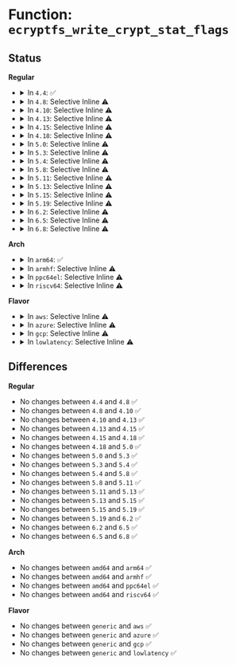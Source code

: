 # Function: <code>ecryptfs_write_crypt_stat_flags</code>

## Status
<b>Regular</b>
<ul>
<li>
<details>
<summary>In <code>4.4</code>: ✅</summary>

```c
void ecryptfs_write_crypt_stat_flags(char *page_virt, struct ecryptfs_crypt_stat *crypt_stat, size_t *written);
```

**Collision:** Unique Global

**Inline:** No

**Transformation:** False

**Instances:**

```
In fs/ecryptfs/crypto.c (ffffffff81306310)
Location: fs/ecryptfs/crypto.c:940
Inline: False
Direct callers:
  - fs/ecryptfs/mmap.c:ecryptfs_copy_up_encrypted_with_header
  - fs/ecryptfs/crypto.c:ecryptfs_write_metadata
```
**Symbols:**

```
ffffffff81306310-ffffffff81306369: ecryptfs_write_crypt_stat_flags (STB_GLOBAL)
```
</details>
</li>
<li>
<details>
<summary>In <code>4.8</code>: Selective Inline ⚠️</summary>

```c
void ecryptfs_write_crypt_stat_flags(char *page_virt, struct ecryptfs_crypt_stat *crypt_stat, size_t *written);
```

**Collision:** Unique Global

**Inline:** Selective

**Transformation:** False

**Instances:**

```
In fs/ecryptfs/crypto.c (ffffffff8133a93c)
Location: fs/ecryptfs/crypto.c:933
Inline: True
Inline callers:
  - fs/ecryptfs/crypto.c:ecryptfs_write_metadata
Direct callers:
  - fs/ecryptfs/mmap.c:ecryptfs_copy_up_encrypted_with_header
```
**Symbols:**

```
ffffffff8133a600-ffffffff8133a65a: ecryptfs_write_crypt_stat_flags (STB_GLOBAL)
```
</details>
</li>
<li>
<details>
<summary>In <code>4.10</code>: Selective Inline ⚠️</summary>

```c
void ecryptfs_write_crypt_stat_flags(char *page_virt, struct ecryptfs_crypt_stat *crypt_stat, size_t *written);
```

**Collision:** Unique Global

**Inline:** Selective

**Transformation:** False

**Instances:**

```
In fs/ecryptfs/crypto.c (ffffffff813506d9)
Location: fs/ecryptfs/crypto.c:933
Inline: True
Inline callers:
  - fs/ecryptfs/crypto.c:ecryptfs_write_metadata
Direct callers:
  - fs/ecryptfs/mmap.c:ecryptfs_copy_up_encrypted_with_header
```
**Symbols:**

```
ffffffff813503a0-ffffffff813503fa: ecryptfs_write_crypt_stat_flags (STB_GLOBAL)
```
</details>
</li>
<li>
<details>
<summary>In <code>4.13</code>: Selective Inline ⚠️</summary>

```c
void ecryptfs_write_crypt_stat_flags(char *page_virt, struct ecryptfs_crypt_stat *crypt_stat, size_t *written);
```

**Collision:** Unique Global

**Inline:** Selective

**Transformation:** False

**Instances:**

```
In fs/ecryptfs/crypto.c (ffffffff813651d8)
Location: fs/ecryptfs/crypto.c:933
Inline: True
Inline callers:
  - fs/ecryptfs/crypto.c:ecryptfs_write_metadata
Direct callers:
  - fs/ecryptfs/mmap.c:ecryptfs_copy_up_encrypted_with_header
```
**Symbols:**

```
ffffffff81364eb0-ffffffff81364f01: ecryptfs_write_crypt_stat_flags (STB_GLOBAL)
```
</details>
</li>
<li>
<details>
<summary>In <code>4.15</code>: Selective Inline ⚠️</summary>

```c
void ecryptfs_write_crypt_stat_flags(char *page_virt, struct ecryptfs_crypt_stat *crypt_stat, size_t *written);
```

**Collision:** Unique Global

**Inline:** Selective

**Transformation:** False

**Instances:**

```
In fs/ecryptfs/crypto.c (ffffffff81389ea8)
Location: fs/ecryptfs/crypto.c:918
Inline: True
Inline callers:
  - fs/ecryptfs/crypto.c:ecryptfs_write_metadata
Direct callers:
  - fs/ecryptfs/mmap.c:ecryptfs_copy_up_encrypted_with_header
```
**Symbols:**

```
ffffffff81389b80-ffffffff81389bd1: ecryptfs_write_crypt_stat_flags (STB_GLOBAL)
```
</details>
</li>
<li>
<details>
<summary>In <code>4.18</code>: Selective Inline ⚠️</summary>

```c
void ecryptfs_write_crypt_stat_flags(char *page_virt, struct ecryptfs_crypt_stat *crypt_stat, size_t *written);
```

**Collision:** Unique Global

**Inline:** Selective

**Transformation:** False

**Instances:**

```
In fs/ecryptfs/crypto.c (ffffffff813b8d08)
Location: fs/ecryptfs/crypto.c:918
Inline: True
Inline callers:
  - fs/ecryptfs/crypto.c:ecryptfs_write_metadata
Direct callers:
  - fs/ecryptfs/mmap.c:ecryptfs_copy_up_encrypted_with_header
```
**Symbols:**

```
ffffffff813b89e0-ffffffff813b8a31: ecryptfs_write_crypt_stat_flags (STB_GLOBAL)
```
</details>
</li>
<li>
<details>
<summary>In <code>5.0</code>: Selective Inline ⚠️</summary>

```c
void ecryptfs_write_crypt_stat_flags(char *page_virt, struct ecryptfs_crypt_stat *crypt_stat, size_t *written);
```

**Collision:** Unique Global

**Inline:** Selective

**Transformation:** False

**Instances:**

```
In fs/ecryptfs/crypto.c (ffffffff813d2278)
Location: fs/ecryptfs/crypto.c:918
Inline: True
Inline callers:
  - fs/ecryptfs/crypto.c:ecryptfs_write_metadata
Direct callers:
  - fs/ecryptfs/mmap.c:ecryptfs_copy_up_encrypted_with_header
```
**Symbols:**

```
ffffffff813d1f50-ffffffff813d1fa1: ecryptfs_write_crypt_stat_flags (STB_GLOBAL)
```
</details>
</li>
<li>
<details>
<summary>In <code>5.3</code>: Selective Inline ⚠️</summary>

```c
void ecryptfs_write_crypt_stat_flags(char *page_virt, struct ecryptfs_crypt_stat *crypt_stat, size_t *written);
```

**Collision:** Unique Global

**Inline:** Selective

**Transformation:** False

**Instances:**

```
In fs/ecryptfs/crypto.c (ffffffff813fccdd)
Location: fs/ecryptfs/crypto.c:901
Inline: True
Inline callers:
  - fs/ecryptfs/crypto.c:ecryptfs_write_metadata
Direct callers:
  - fs/ecryptfs/mmap.c:ecryptfs_copy_up_encrypted_with_header
```
**Symbols:**

```
ffffffff813fc9f0-ffffffff813fca2e: ecryptfs_write_crypt_stat_flags (STB_GLOBAL)
```
</details>
</li>
<li>
<details>
<summary>In <code>5.4</code>: Selective Inline ⚠️</summary>

```c
void ecryptfs_write_crypt_stat_flags(char *page_virt, struct ecryptfs_crypt_stat *crypt_stat, size_t *written);
```

**Collision:** Unique Global

**Inline:** Selective

**Transformation:** False

**Instances:**

```
In fs/ecryptfs/crypto.c (ffffffff81416bbd)
Location: fs/ecryptfs/crypto.c:903
Inline: True
Inline callers:
  - fs/ecryptfs/crypto.c:ecryptfs_write_metadata
Direct callers:
  - fs/ecryptfs/mmap.c:ecryptfs_copy_up_encrypted_with_header
```
**Symbols:**

```
ffffffff814168d0-ffffffff8141690e: ecryptfs_write_crypt_stat_flags (STB_GLOBAL)
```
</details>
</li>
<li>
<details>
<summary>In <code>5.8</code>: Selective Inline ⚠️</summary>

```c
void ecryptfs_write_crypt_stat_flags(char *page_virt, struct ecryptfs_crypt_stat *crypt_stat, size_t *written);
```

**Collision:** Unique Global

**Inline:** Selective

**Transformation:** False

**Instances:**

```
In fs/ecryptfs/crypto.c (ffffffff81463e79)
Location: fs/ecryptfs/crypto.c:888
Inline: True
Inline callers:
  - fs/ecryptfs/crypto.c:ecryptfs_write_headers_virt
Direct callers:
  - fs/ecryptfs/mmap.c:ecryptfs_copy_up_encrypted_with_header
```
**Symbols:**

```
ffffffff81464e70-ffffffff81464ebc: ecryptfs_write_crypt_stat_flags (STB_GLOBAL)
```
</details>
</li>
<li>
<details>
<summary>In <code>5.11</code>: Selective Inline ⚠️</summary>

```c
void ecryptfs_write_crypt_stat_flags(char *page_virt, struct ecryptfs_crypt_stat *crypt_stat, size_t *written);
```

**Collision:** Unique Global

**Inline:** Selective

**Transformation:** False

**Instances:**

```
In fs/ecryptfs/crypto.c (ffffffff8147f639)
Location: fs/ecryptfs/crypto.c:888
Inline: True
Inline callers:
  - fs/ecryptfs/crypto.c:ecryptfs_write_headers_virt
Direct callers:
  - fs/ecryptfs/mmap.c:ecryptfs_copy_up_encrypted_with_header
```
**Symbols:**

```
ffffffff81480650-ffffffff8148069c: ecryptfs_write_crypt_stat_flags (STB_GLOBAL)
```
</details>
</li>
<li>
<details>
<summary>In <code>5.13</code>: Selective Inline ⚠️</summary>

```c
void ecryptfs_write_crypt_stat_flags(char *page_virt, struct ecryptfs_crypt_stat *crypt_stat, size_t *written);
```

**Collision:** Unique Global

**Inline:** Selective

**Transformation:** False

**Instances:**

```
In fs/ecryptfs/crypto.c (ffffffff8148629a)
Location: fs/ecryptfs/crypto.c:883
Inline: True
Inline callers:
  - fs/ecryptfs/crypto.c:ecryptfs_write_metadata
Direct callers:
  - fs/ecryptfs/mmap.c:ecryptfs_copy_up_encrypted_with_header
```
**Symbols:**

```
ffffffff81485ea0-ffffffff81485eec: ecryptfs_write_crypt_stat_flags (STB_GLOBAL)
```
</details>
</li>
<li>
<details>
<summary>In <code>5.15</code>: Selective Inline ⚠️</summary>

```c
void ecryptfs_write_crypt_stat_flags(char *page_virt, struct ecryptfs_crypt_stat *crypt_stat, size_t *written);
```

**Collision:** Unique Global

**Inline:** Selective

**Transformation:** False

**Instances:**

```
In fs/ecryptfs/crypto.c (ffffffff814dda2a)
Location: fs/ecryptfs/crypto.c:883
Inline: True
Inline callers:
  - fs/ecryptfs/crypto.c:ecryptfs_write_metadata
Direct callers:
  - fs/ecryptfs/mmap.c:ecryptfs_copy_up_encrypted_with_header
```
**Symbols:**

```
ffffffff814dd5e0-ffffffff814dd62c: ecryptfs_write_crypt_stat_flags (STB_GLOBAL)
```
</details>
</li>
<li>
<details>
<summary>In <code>5.19</code>: Selective Inline ⚠️</summary>

```c
void ecryptfs_write_crypt_stat_flags(char *page_virt, struct ecryptfs_crypt_stat *crypt_stat, size_t *written);
```

**Collision:** Unique Global

**Inline:** Selective

**Transformation:** False

**Instances:**

```
In fs/ecryptfs/crypto.c (ffffffff8156bafd)
Location: fs/ecryptfs/crypto.c:883
Inline: True
Inline callers:
  - fs/ecryptfs/crypto.c:ecryptfs_write_metadata
Direct callers:
  - fs/ecryptfs/mmap.c:ecryptfs_copy_up_encrypted_with_header
```
**Symbols:**

```
ffffffff8156b630-ffffffff8156b68d: ecryptfs_write_crypt_stat_flags (STB_GLOBAL)
```
</details>
</li>
<li>
<details>
<summary>In <code>6.2</code>: Selective Inline ⚠️</summary>

```c
void ecryptfs_write_crypt_stat_flags(char *page_virt, struct ecryptfs_crypt_stat *crypt_stat, size_t *written);
```

**Collision:** Unique Global

**Inline:** Selective

**Transformation:** False

**Instances:**

```
In fs/ecryptfs/crypto.c (ffffffff8160fb2d)
Location: fs/ecryptfs/crypto.c:883
Inline: True
Inline callers:
  - fs/ecryptfs/crypto.c:ecryptfs_write_metadata
Direct callers:
  - fs/ecryptfs/mmap.c:ecryptfs_copy_up_encrypted_with_header
```
**Symbols:**

```
ffffffff8160f5f0-ffffffff8160f64d: ecryptfs_write_crypt_stat_flags (STB_GLOBAL)
```
</details>
</li>
<li>
<details>
<summary>In <code>6.5</code>: Selective Inline ⚠️</summary>

```c
void ecryptfs_write_crypt_stat_flags(char *page_virt, struct ecryptfs_crypt_stat *crypt_stat, size_t *written);
```

**Collision:** Unique Global

**Inline:** Selective

**Transformation:** False

**Instances:**

```
In fs/ecryptfs/crypto.c (ffffffff816479bd)
Location: fs/ecryptfs/crypto.c:859
Inline: True
Inline callers:
  - fs/ecryptfs/crypto.c:ecryptfs_write_metadata
Direct callers:
  - fs/ecryptfs/mmap.c:ecryptfs_copy_up_encrypted_with_header
```
**Symbols:**

```
ffffffff81647480-ffffffff816474dd: ecryptfs_write_crypt_stat_flags (STB_GLOBAL)
```
</details>
</li>
<li>
<details>
<summary>In <code>6.8</code>: Selective Inline ⚠️</summary>

```c
void ecryptfs_write_crypt_stat_flags(char *page_virt, struct ecryptfs_crypt_stat *crypt_stat, size_t *written);
```

**Collision:** Unique Global

**Inline:** Selective

**Transformation:** False

**Instances:**

```
In fs/ecryptfs/crypto.c (ffffffff81680e6d)
Location: fs/ecryptfs/crypto.c:859
Inline: True
Inline callers:
  - fs/ecryptfs/crypto.c:ecryptfs_write_metadata
Direct callers:
  - fs/ecryptfs/mmap.c:ecryptfs_copy_up_encrypted_with_header
```
**Symbols:**

```
ffffffff81680930-ffffffff8168098d: ecryptfs_write_crypt_stat_flags (STB_GLOBAL)
```
</details>
</li>
</ul>
<b>Arch</b>
<ul>
<li>
<details>
<summary>In <code>arm64</code>: ✅</summary>

```c
void ecryptfs_write_crypt_stat_flags(char *page_virt, struct ecryptfs_crypt_stat *crypt_stat, size_t *written);
```

**Collision:** Unique Global

**Inline:** No

**Transformation:** False

**Instances:**

```
In fs/ecryptfs/crypto.c (ffff8000104f7fd0)
Location: fs/ecryptfs/crypto.c:903
Inline: False
Direct callers:
  - fs/ecryptfs/mmap.c:ecryptfs_copy_up_encrypted_with_header
  - fs/ecryptfs/crypto.c:ecryptfs_write_metadata
```
**Symbols:**

```
ffff8000104f7fd0-ffff8000104f8044: ecryptfs_write_crypt_stat_flags (STB_GLOBAL)
```
</details>
</li>
<li>
<details>
<summary>In <code>armhf</code>: Selective Inline ⚠️</summary>

```c
void ecryptfs_write_crypt_stat_flags(char *page_virt, struct ecryptfs_crypt_stat *crypt_stat, size_t *written);
```

**Collision:** Unique Global

**Inline:** Selective

**Transformation:** False

**Instances:**

```
In fs/ecryptfs/crypto.c (c06b5b20)
Location: fs/ecryptfs/crypto.c:903
Inline: True
Inline callers:
  - fs/ecryptfs/crypto.c:ecryptfs_write_metadata
Direct callers:
  - fs/ecryptfs/mmap.c:ecryptfs_copy_up_encrypted_with_header
```
**Symbols:**

```
c06b5834-c06b5898: ecryptfs_write_crypt_stat_flags (STB_GLOBAL)
```
</details>
</li>
<li>
<details>
<summary>In <code>ppc64el</code>: Selective Inline ⚠️</summary>

```c
void ecryptfs_write_crypt_stat_flags(char *page_virt, struct ecryptfs_crypt_stat *crypt_stat, size_t *written);
```

**Collision:** Unique Global

**Inline:** Selective

**Transformation:** False

**Instances:**

```
In fs/ecryptfs/crypto.c (c00000000063a0d4)
Location: fs/ecryptfs/crypto.c:903
Inline: True
Inline callers:
  - fs/ecryptfs/crypto.c:ecryptfs_write_metadata
Direct callers:
  - fs/ecryptfs/mmap.c:ecryptfs_copy_up_encrypted_with_header
```
**Symbols:**

```
c000000000639930-c000000000639998: ecryptfs_write_crypt_stat_flags (STB_GLOBAL)
```
</details>
</li>
<li>
<details>
<summary>In <code>riscv64</code>: Selective Inline ⚠️</summary>

```c
void ecryptfs_write_crypt_stat_flags(char *page_virt, struct ecryptfs_crypt_stat *crypt_stat, size_t *written);
```

**Collision:** Unique Global

**Inline:** Selective

**Transformation:** False

**Instances:**

```
In fs/ecryptfs/crypto.c (ffffffe000366bea)
Location: fs/ecryptfs/crypto.c:903
Inline: True
Inline callers:
  - fs/ecryptfs/crypto.c:ecryptfs_write_metadata
Direct callers:
  - fs/ecryptfs/mmap.c:ecryptfs_copy_up_encrypted_with_header
```
**Symbols:**

```
ffffffe0003668d0-ffffffe00036695a: ecryptfs_write_crypt_stat_flags (STB_GLOBAL)
```
</details>
</li>
</ul>
<b>Flavor</b>
<ul>
<li>
<details>
<summary>In <code>aws</code>: Selective Inline ⚠️</summary>

```c
void ecryptfs_write_crypt_stat_flags(char *page_virt, struct ecryptfs_crypt_stat *crypt_stat, size_t *written);
```

**Collision:** Unique Global

**Inline:** Selective

**Transformation:** False

**Instances:**

```
In fs/ecryptfs/crypto.c (ffffffff8140f19d)
Location: fs/ecryptfs/crypto.c:903
Inline: True
Inline callers:
  - fs/ecryptfs/crypto.c:ecryptfs_write_metadata
Direct callers:
  - fs/ecryptfs/mmap.c:ecryptfs_copy_up_encrypted_with_header
```
**Symbols:**

```
ffffffff8140eeb0-ffffffff8140eeee: ecryptfs_write_crypt_stat_flags (STB_GLOBAL)
```
</details>
</li>
<li>
<details>
<summary>In <code>azure</code>: Selective Inline ⚠️</summary>

```c
void ecryptfs_write_crypt_stat_flags(char *page_virt, struct ecryptfs_crypt_stat *crypt_stat, size_t *written);
```

**Collision:** Unique Global

**Inline:** Selective

**Transformation:** False

**Instances:**

```
In fs/ecryptfs/crypto.c (ffffffff813ffc1d)
Location: fs/ecryptfs/crypto.c:903
Inline: True
Inline callers:
  - fs/ecryptfs/crypto.c:ecryptfs_write_metadata
Direct callers:
  - fs/ecryptfs/mmap.c:ecryptfs_copy_up_encrypted_with_header
```
**Symbols:**

```
ffffffff813ff930-ffffffff813ff96e: ecryptfs_write_crypt_stat_flags (STB_GLOBAL)
```
</details>
</li>
<li>
<details>
<summary>In <code>gcp</code>: Selective Inline ⚠️</summary>

```c
void ecryptfs_write_crypt_stat_flags(char *page_virt, struct ecryptfs_crypt_stat *crypt_stat, size_t *written);
```

**Collision:** Unique Global

**Inline:** Selective

**Transformation:** False

**Instances:**

```
In fs/ecryptfs/crypto.c (ffffffff8140c51d)
Location: fs/ecryptfs/crypto.c:903
Inline: True
Inline callers:
  - fs/ecryptfs/crypto.c:ecryptfs_write_metadata
Direct callers:
  - fs/ecryptfs/mmap.c:ecryptfs_copy_up_encrypted_with_header
```
**Symbols:**

```
ffffffff8140c230-ffffffff8140c26e: ecryptfs_write_crypt_stat_flags (STB_GLOBAL)
```
</details>
</li>
<li>
<details>
<summary>In <code>lowlatency</code>: Selective Inline ⚠️</summary>

```c
void ecryptfs_write_crypt_stat_flags(char *page_virt, struct ecryptfs_crypt_stat *crypt_stat, size_t *written);
```

**Collision:** Unique Global

**Inline:** Selective

**Transformation:** False

**Instances:**

```
In fs/ecryptfs/crypto.c (ffffffff8142219d)
Location: fs/ecryptfs/crypto.c:903
Inline: True
Inline callers:
  - fs/ecryptfs/crypto.c:ecryptfs_write_metadata
Direct callers:
  - fs/ecryptfs/mmap.c:ecryptfs_copy_up_encrypted_with_header
```
**Symbols:**

```
ffffffff81421eb0-ffffffff81421eee: ecryptfs_write_crypt_stat_flags (STB_GLOBAL)
```
</details>
</li>
</ul>

## Differences
<b>Regular</b>
<ul>
<li>
No changes between <code>4.4</code> and <code>4.8</code> ✅
</li>
<li>
No changes between <code>4.8</code> and <code>4.10</code> ✅
</li>
<li>
No changes between <code>4.10</code> and <code>4.13</code> ✅
</li>
<li>
No changes between <code>4.13</code> and <code>4.15</code> ✅
</li>
<li>
No changes between <code>4.15</code> and <code>4.18</code> ✅
</li>
<li>
No changes between <code>4.18</code> and <code>5.0</code> ✅
</li>
<li>
No changes between <code>5.0</code> and <code>5.3</code> ✅
</li>
<li>
No changes between <code>5.3</code> and <code>5.4</code> ✅
</li>
<li>
No changes between <code>5.4</code> and <code>5.8</code> ✅
</li>
<li>
No changes between <code>5.8</code> and <code>5.11</code> ✅
</li>
<li>
No changes between <code>5.11</code> and <code>5.13</code> ✅
</li>
<li>
No changes between <code>5.13</code> and <code>5.15</code> ✅
</li>
<li>
No changes between <code>5.15</code> and <code>5.19</code> ✅
</li>
<li>
No changes between <code>5.19</code> and <code>6.2</code> ✅
</li>
<li>
No changes between <code>6.2</code> and <code>6.5</code> ✅
</li>
<li>
No changes between <code>6.5</code> and <code>6.8</code> ✅
</li>
</ul>
<b>Arch</b>
<ul>
<li>
No changes between <code>amd64</code> and <code>arm64</code> ✅
</li>
<li>
No changes between <code>amd64</code> and <code>armhf</code> ✅
</li>
<li>
No changes between <code>amd64</code> and <code>ppc64el</code> ✅
</li>
<li>
No changes between <code>amd64</code> and <code>riscv64</code> ✅
</li>
</ul>
<b>Flavor</b>
<ul>
<li>
No changes between <code>generic</code> and <code>aws</code> ✅
</li>
<li>
No changes between <code>generic</code> and <code>azure</code> ✅
</li>
<li>
No changes between <code>generic</code> and <code>gcp</code> ✅
</li>
<li>
No changes between <code>generic</code> and <code>lowlatency</code> ✅
</li>
</ul>
